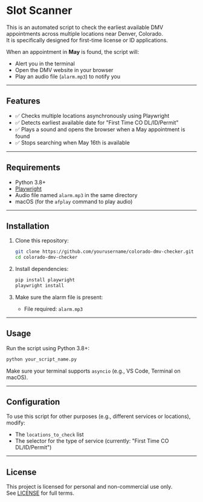 # Slot Scanner

This is an automated script to check the earliest available DMV appointments across multiple locations near Denver, Colorado.  
It is specifically designed for first-time license or ID applications.

When an appointment in **May** is found, the script will:
- Alert you in the terminal
- Open the DMV website in your browser
- Play an audio file (`alarm.mp3`) to notify you

---

## Features

- ✅ Checks multiple locations asynchronously using Playwright
- ✅ Detects earliest available date for "First Time CO DL/ID/Permit"
- ✅ Plays a sound and opens the browser when a May appointment is found
- ✅ Stops searching when May 16th is available

---

## Requirements

- Python 3.8+
- [Playwright](https://playwright.dev/python/)
- Audio file named `alarm.mp3` in the same directory
- macOS (for the `afplay` command to play audio)

---

## Installation

1. Clone this repository:
   ```bash
   git clone https://github.com/yourusername/colorado-dmv-checker.git
   cd colorado-dmv-checker
   ```

2. Install dependencies:
   ```bash
   pip install playwright
   playwright install
   ```

3. Make sure the alarm file is present:
   - File required: `alarm.mp3`

---

## Usage

Run the script using Python 3.8+:

```bash
python your_script_name.py
```

Make sure your terminal supports `asyncio` (e.g., VS Code, Terminal on macOS).

---

## Configuration

To use this script for other purposes (e.g., different services or locations), modify:
- The `locations_to_check` list
- The selector for the type of service (currently: "First Time CO DL/ID/Permit")

---

## License

This project is licensed for personal and non-commercial use only.  
See [LICENSE](./LICENSE) for full terms.
